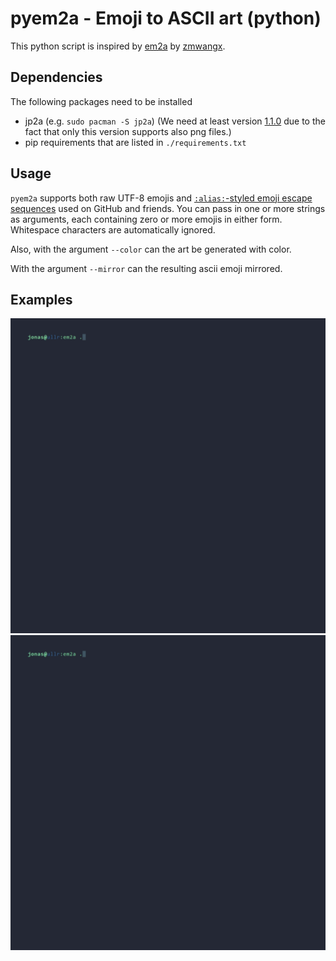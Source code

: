 # pyem2a - Emoji to ASCII art (python)

This python script is inspired by [em2a](https://github.com/zmwangx/em2a) by [zmwangx](https://github.com/zmwangx).

## Dependencies
The following packages need to be installed
- jp2a (e.g. `sudo pacman -S jp2a`) (We need at least version [1.1.0](https://github.com/Talinx/jp2a/releases/tag/v1.1.0) due to the fact that only this version supports also png files.)
- pip requirements that are listed in `./requirements.txt`
## Usage
`pyem2a` supports both raw UTF-8 emojis and [`:alias:`-styled emoji escape sequences][1] used on GitHub and friends. You can pass in one or more strings as arguments, each containing zero or more emojis in either form. Whitespace characters are automatically ignored.

[1]: https://www.webpagefx.com/tools/emoji-cheat-sheet/

Also, with the argument `--color` can the art be generated with color.

With the argument `--mirror` can the resulting ascii emoji mirrored.

## Examples
![./assets/demo1.gif](./assets/demo1.gif)
![./assets/demo2.gif](./assets/demo2.gif)